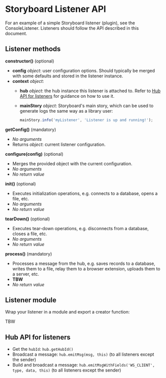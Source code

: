 # Storyboard Listener API

For an example of a simple Storyboard listener (plugin), see the ConsoleListener. Listeners should follow the API described in this document.

## Listener methods

**constructor()** (optional)

* **config** *object*: user configuration options. Should typically be merged with some defaults and stored in the listener instance.
* **context** *object*:
    - **hub** *object*: the hub instance this listener is attached to. Refer to [Hub API for listeners](#hub-api-for-listeners) for guidance on how to use it.
    - **mainStory** *object*: Storyboard's main story, which can be used to generate logs the same way as a library user:

        ```js
        mainStory.info('myListener', 'Listener is up and running!');
        ```


**getConfig()** (mandatory)

* *No arguments*
* Returns *object*: current listener configuration.


**configure(config)** (optional)

* Merges the provided object with the current configuration.
* *No arguments*
* *No return value*


**init()** (optional)

* Executes initialization operations, e.g. connects to a database, opens a file, etc.
* *No arguments*
* *No return value*


**tearDown()** (optional)

* Executes tear-down operations, e.g. disconnects from a database, closes a file, etc.
* *No arguments*
* *No return value*


**process()** (mandatory)

* Processes a message from the hub, e.g. saves records to a database, writes them to a file, relay them to a browser extension, uploads them to a server, etc.
* **TBW**
* *No return value*


## Listener module

Wrap your listener in a module and export a creator function:

TBW


## Hub API for listeners

* Get the `hubId`: `hub.getHubId()`
* Broadcast a message: `hub.emitMsg(msg, this)` (to all listeners except the sender)
* Build and broadcast a message: `hub.emitMsgWithFields('WS_CLIENT', type, data, this)` (to all listeners except the sender)
